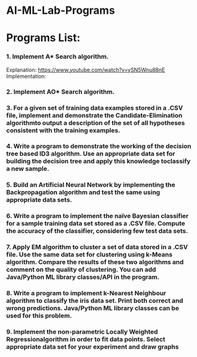 # AI-ML-Lab-Programs

# Programs List:
### 1. Implement A* Search algorithm.
Explanation: https://www.youtube.com/watch?v=ySN5Wnu88nE <br>
Implementation: 
### 2. Implement AO* Search algorithm.
### 3. For a given set of training data examples stored in a .CSV file, implement and demonstrate the Candidate-Elimination algorithmto output a description of the set of all hypotheses consistent with the training examples.
### 4. Write a program to demonstrate the working of the decision tree based ID3 algorithm. Use an appropriate data set for building the decision tree and apply this knowledge toclassify a new sample.
### 5. Build an Artificial Neural Network by implementing the Backpropagation algorithm and test the same using appropriate data sets.
### 6. Write a program to implement the naïve Bayesian classifier for a sample training data set stored as a .CSV file. Compute the accuracy of the classifier, considering few test data sets.
### 7. Apply EM algorithm to cluster a set of data stored in a .CSV file. Use the same data set for clustering using k-Means algorithm. Compare the results of these two algorithms and comment on the quality of clustering. You can add Java/Python ML library classes/API in the program.
### 8. Write a program to implement k-Nearest Neighbour algorithm to classify the iris data set. Print both correct and wrong predictions. Java/Python ML library classes can be used for this problem.
### 9. Implement the non-parametric Locally Weighted Regressionalgorithm in order to fit data points. Select appropriate data set for your experiment and draw graphs
